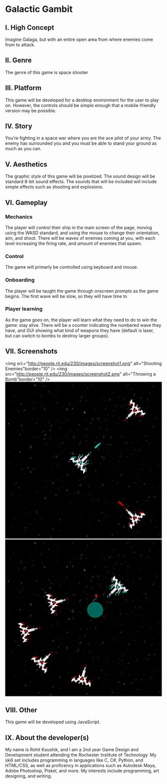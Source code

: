 # Galactic Gambit 

## I. High Concept
Imagine Galaga, but with an entire open area from where enemies come from to attack.

## II. Genre
The genre of this game is space shooter

## III. Platform
This game will be developed for a desktop environment for the user to play on. However, the controls should
be simple enough that a mobile-friendly version may be possible.

## IV. Story
You're fighting in a space war where you are the ace pilot of your army. The enemy has surrounded you and
you must be able to stand your ground as much as you can.

## V. Aesthetics
The graphic style of this game will be pixelized. The sound design will be standard 8-bit sound effects. The sounds
that will be included will include simple effects such as shooting and explosions.

## VI. Gameplay

### Mechanics
The player will control their ship in the main screen of the page, moving using the WASD standard, and using
the mouse to change their orientation, aim, and shoot. There will be waves of enemies coming at you, with
each level increasing the firing rate, and amount of enemies that spawn.

### Control
The game will primarly be controlled using keyboard and mouse.

### Onboarding
The player will be taught the game through onscreen prompts as the game begins. The first wave will be slow,
so they will have time to 

### Player learning
As the game goes on, the player will learn what they need to do to win the game: stay alive. There will be a counter
indicating the numbered wave they have, and GUI showing what kind of weapons they have (default is laser, but can switch to bombs to
destroy larger groups).


## VII. Screenshots
<img src="http://people.rit.edu/230/images/screenshot1.png" alt="Shooting Enemies"border="10" />
<img src="http://people.rit.edu/230/images/screenshot2.png" alt="Throwing a Bomb"border="10" />
![There should be regular scene here](https://github.com/LegendRK/IGME-230/blob/master/images/screenshot1.png "Game Screenshot Basic")
![There should be a bomb here](https://github.com/LegendRK/IGME-230/blob/master/images/screenshot2.png "Game Screenshot Bomb")


## VIII. Other
This game will be developed using JavaScript.

## IX. About the developer(s)
My name is Rohit Kaushik, and I am a 2nd year Game Design and Development student
attending the Rochester Institute of Technology. My skill set includes programming in languages
like C, C#, Python, and HTML/CSS, as well as proficency in applications such as Autodesk Maya, Adobe Photoshop,
Piskel, and more. My interests include programming, art designing, and writing.


